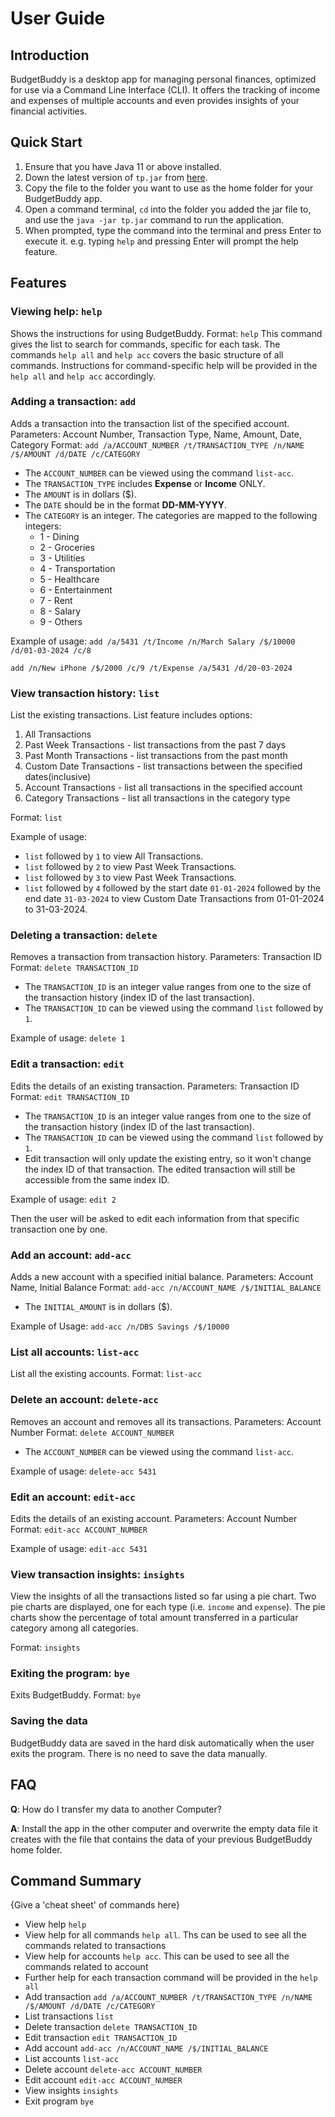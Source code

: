 # User Guide

## Introduction

BudgetBuddy is a desktop app for managing personal finances, optimized for use via a Command Line Interface (CLI).
It offers the tracking of income and expenses of multiple accounts and even provides insights of your financial
activities.

## Quick Start

1. Ensure that you have Java 11 or above installed.
2. Down the latest version of `tp.jar` from [here](https://github.com/AY2324S2-CS2113-T15-2/tp/releases/latest).
3. Copy the file to the folder you want to use as the home folder for your BudgetBuddy app.
4. Open a command terminal, `cd` into the folder you added the jar file to, and use the `java -jar tp.jar` command to
   run the application.
5. When prompted, type the command into the terminal and press Enter to execute it. e.g. typing `help` and pressing
   Enter will prompt the help feature.

## Features

### Viewing help: `help`

Shows the instructions for using BudgetBuddy.
Format: `help`
This command gives the list to search for commands, specific for each task. The commands `help all` and 
`help acc` covers the basic structure of all commands. Instructions for command-specific help will be 
provided in the `help all` and `help acc` accordingly.

### Adding a transaction: `add`

Adds a transaction into the transaction list of the specified account.
Parameters: Account Number, Transaction Type, Name, Amount, Date, Category
Format: `add /a/ACCOUNT_NUMBER /t/TRANSACTION_TYPE /n/NAME /$/AMOUNT /d/DATE /c/CATEGORY`

* The `ACCOUNT_NUMBER` can be viewed using the command `list-acc`.
* The `TRANSACTION_TYPE` includes **Expense** or **Income** ONLY.
* The `AMOUNT` is in dollars ($).
* The `DATE` should be in the format **DD-MM-YYYY**.
* The `CATEGORY` is an integer. The categories are mapped to the following integers:
    - 1 - Dining
    - 2 - Groceries
    - 3 - Utilities
    - 4 - Transportation
    - 5 - Healthcare
    - 6 - Entertainment
    - 7 - Rent
    - 8 - Salary
    - 9 - Others

Example of usage:
`add /a/5431 /t/Income /n/March Salary /$/10000 /d/01-03-2024 /c/8`

`add /n/New iPhone /$/2000 /c/9 /t/Expense /a/5431 /d/20-03-2024`



### View transaction history: `list`

List the existing transactions. List feature includes options:
1. All Transactions
2. Past Week Transactions - list transactions from the past 7 days
3. Past Month Transactions - list transactions from the past month
4. Custom Date Transactions - list transactions between the specified dates(inclusive)
5. Account Transactions - list all transactions in the specified account
6. Category Transactions - list all transactions in the category type

Format: `list`

Example of usage:
* `list` followed by `1` to view All Transactions.
* `list` followed by `2` to view Past Week Transactions.
* `list` followed by `3` to view Past Week Transactions.
* `list` followed by `4` followed by the start date `01-01-2024` followed by the end date `31-03-2024`
to view Custom Date Transactions from 01-01-2024 to 31-03-2024.

### Deleting a transaction: `delete`

Removes a transaction from transaction history.
Parameters: Transaction ID
Format: `delete TRANSACTION_ID`

* The `TRANSACTION_ID` is an integer value ranges from one to the size of the transaction history (index
  ID of the last transaction).
* The `TRANSACTION_ID` can be viewed using the command `list` followed by `1`.

Example of usage:
`delete 1`

### Edit a transaction: `edit`

Edits the details of an existing transaction.
Parameters: Transaction ID
Format: `edit TRANSACTION_ID`

* The `TRANSACTION_ID` is an integer value ranges from one to the size of the transaction history (index 
  ID of the last transaction).
* The `TRANSACTION_ID` can be viewed using the command `list` followed by `1`.
* Edit transaction will only update the existing entry, so it won't change the index ID of that transaction. 
  The edited transaction will still be accessible from the same index ID.

Example of usage:
`edit 2`

Then the user will be asked to edit each information from that specific transaction one by one.

### Add an account: `add-acc`

Adds a new account with a specified initial balance.
Parameters: Account Name, Initial Balance
Format: `add-acc /n/ACCOUNT_NAME /$/INITIAL_BALANCE`

* The `INITIAL_AMOUNT` is in dollars ($).

Example of Usage:
`add-acc /n/DBS Savings /$/10000`

### List all accounts: `list-acc`

List all the existing accounts.
Format: `list-acc`

### Delete an account: `delete-acc`

Removes an account and removes all its transactions.
Parameters: Account Number
Format: `delete ACCOUNT_NUMBER`

* The `ACCOUNT_NUMBER` can be viewed using the command `list-acc`.

Example of usage:
`delete-acc 5431`

### Edit an account: `edit-acc`

Edits the details of an existing account.
Parameters: Account Number
Format: `edit-acc ACCOUNT_NUMBER`

Example of usage:
`edit-acc 5431`

### View transaction insights: `insights`

View the insights of all the transactions listed so far using a pie chart. Two pie charts are displayed,
one for each type (i.e. `income` and `expense`). The pie charts show the percentage of total amount transferred
in a particular category among all categories.

Format: `insights`

### Exiting the program: `bye`

Exits BudgetBuddy.
Format: `bye`

### Saving the data

BudgetBuddy data are saved in the hard disk automatically when the user exits the program. There is no need to save the
data manually.

## FAQ

**Q**: How do I transfer my data to another Computer?

**A**: Install the app in the other computer and overwrite the empty data file it creates with the file that contains
the data of your previous BudgetBuddy home folder.

## Command Summary

{Give a 'cheat sheet' of commands here}

* View help `help`
* View help for all commands `help all`. Ths can be used to see all the commands related to transactions
* View help for accounts `help acc`. This can be used to see all the commands related to account
* Further help for each transaction command will be provided in the `help all`
* Add transaction `add /a/ACCOUNT_NUMBER /t/TRANSACTION_TYPE /n/NAME /$/AMOUNT /d/DATE /c/CATEGORY`
* List transactions `list`
* Delete transaction `delete TRANSACTION_ID`
* Edit transaction `edit TRANSACTION_ID`
* Add account `add-acc /n/ACCOUNT_NAME /$/INITIAL_BALANCE`
* List accounts `list-acc`
* Delete account `delete-acc ACCOUNT_NUMBER`
* Edit account `edit-acc ACCOUNT_NUMBER`
* View insights `insights`
* Exit program `bye`
